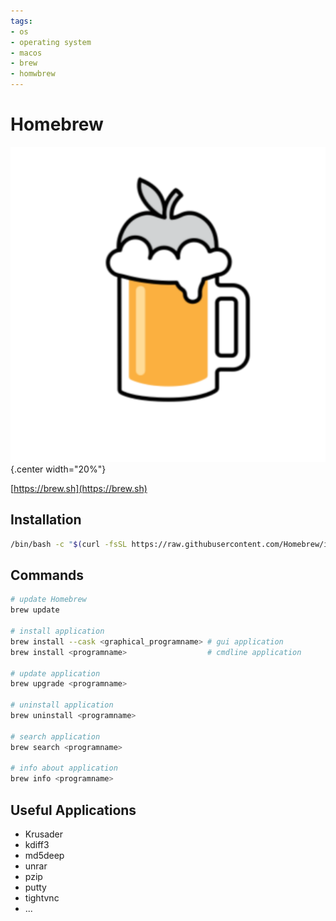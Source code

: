 ```yaml
---
tags:
- os
- operating system
- macos
- brew
- homwbrew
---
```

# Homebrew

![](img/homebrew.svg){.center width="20%"}

[https://brew.sh](https://brew.sh)

## Installation

``` bash
/bin/bash -c "$(curl -fsSL https://raw.githubusercontent.com/Homebrew/install/HEAD/install.sh)"
```

## Commands

``` bash
# update Homebrew
brew update

# install application
brew install --cask <graphical_programname> # gui application
brew install <programname>                  # cmdline application

# update application
brew upgrade <programname>

# uninstall application
brew uninstall <programname>

# search application
brew search <programname>

# info about application
brew info <programname>
```

## Useful Applications

- Krusader
- kdiff3
- md5deep
- unrar
- pzip
- putty
- tightvnc
- ...

